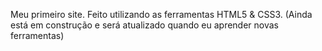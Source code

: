 Meu primeiro site. Feito utilizando as ferramentas HTML5 & CSS3. (Ainda está em construção e será atualizado quando eu aprender novas ferramentas)
